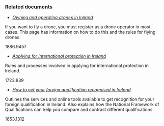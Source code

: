 ###  Related documents

  * [ _Owning and operating drones in Ireland_ ](/en/travel-and-recreation/sport-and-leisure/owning-and-operating-a-drone/)

If you want to fly a drone, you must register as a drone operator in most
cases. This page has information on how to do this and the rules for flying
drones.

1886.9457

  * [ _Applying for international protection in Ireland_ ](/en/moving-country/asylum-seekers-and-refugees/the-asylum-process-in-ireland/applying-for-refugee-status-in-ireland/)

Rules and processes involved in applying for international protection in
Ireland.

1723.839

  * [ _How to get your foreign qualification recognised in Ireland_ ](/en/returning-to-ireland/education-and-schooling/getting-your-foreign-qualification-recognised-in-ireland/)

Outlines the services and online tools available to get recognition for your
foreign qualification in Ireland. Also explains how the National Framework of
Qualifications can help you compare and contrast different qualifications.

1653.1312
